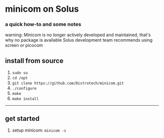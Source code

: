 # minicom on Solus

### a quick how-to and some notes
warning: Minicom is no longer actively developed and maintained, that's why no package is available
Solus development team recommends using screen or picocom 

## install from source

1. ```sudo su```
2. ```cd /opt```
3. ```git clone https://github.com/Distrotech/minicom.git```
4. ```./configure```
5. ```make``` 
6. ```make install```

---

## get started
1. setup minicom: ```minicom -s```
